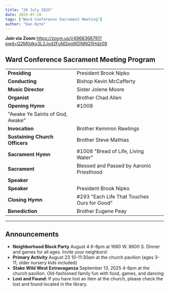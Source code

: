 ```yaml
---
title: "20 July 2025"
date: 2025-07-20
tags: ["Ward Conference Sacrament Meeting"]
author: "Dan Hyte"
---
```


**Join via Zoom**
<https://zoom.us/j/4968366791?pwd=Q2M0dkx3L2Jod2FuM2pqWDNNQ1lHdz09>

## Ward Conference Sacrament Meeting Program

|                                    |                                               |
| -------------------------------    | -----------------------------------           |
| **Presiding**                      | President Brook Nipko                         |
| **Conducting**                     | Bishop Kevin McCafferty                       |
| **Music Director**                 | Sister Jolene Moore                           |
| **Organist**                       | Brother Chad Allen                            |
| **Opening Hymn**                   | #1008 
"Awake Ye Saints of God, Awake”                |
| **Invocation**                     | Brother Kemmon Rawlings                       |
| **Sustaining Church Officers**     | Brother Steve Mathias                         |
| **Sacrament Hymn**                 | #1008 "Bread of Life, Living Water”           |
| **Sacrament**                      | Blessed and Passed by Aaronic Priesthood      |
| **Speaker**      |                 | Bishop Kevin McCafferty                       |
| **Speaker**                        | President Brook Nipko                         |
| **Closing Hymn**                   | #293 "Each Life That Touches Ours for Good”   |
| **Benediction**                    | Brother Eugene Peay                           |

---

## Announcements

- **Neighborhood Block Party** August 4 6-8pm at 1660 W. 8600 S. Dinner and games for all ages. Invite your neighbors!
- **Primary Activity** August 23 10-11:30am at the church pavilion (ages 3-11, older nursery kids included)
- **Stake Wild West Extravaganza** September 13, 2025 4-6pm at the church pavilion. Old-fashioned family fun with food, games, and dancing
- **Lost and Found:** If you have lost an item at the church, please check the lost and found located in the library.

